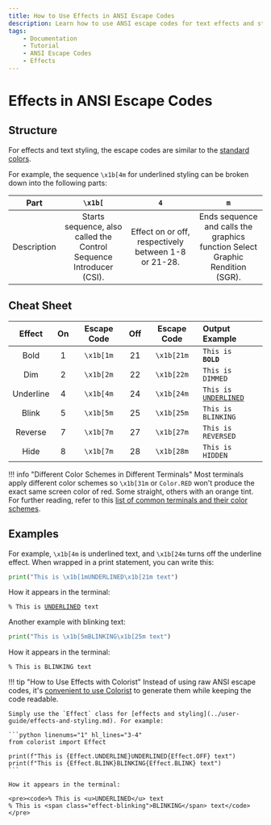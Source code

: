 ```yaml
---
title: How to Use Effects in ANSI Escape Codes
description: Learn how to use ANSI escape codes for text effects and styling like bold, underline, blink, dim, etc. in terminal output with Python. Includes code examples.
tags:
    - Documentation
    - Tutorial
    - ANSI Escape Codes
    - Effects
---
```


# Effects in ANSI Escape Codes
## Structure
For effects and text styling, the escape codes are similar to the [standard colors](standard-16-colors.md).

For example, the sequence `\x1b[4m` for underlined styling can be broken down into the following parts:

| Part        | `\x1b[` | `4` | `m` |
| ----------- | :-----: | :-: | :-: |
| Description | Starts sequence, also called the Control Sequence Introducer (CSI). | Effect on or off, respectively between 1-8 or 21-28. | Ends sequence and calls the graphics function Select Graphic Rendition (SGR). |

## Cheat Sheet

| Effect    | On  | Escape Code | Off | Escape Code | Output Example                                                     |
| :-------: | :-: | :---------: | :-: | :---------: | :----------------------------------------------------------------- |
| Bold      | 1   | `\x1b[1m`   | 21  | `\x1b[21m`  | <code>This is <strong>BOLD</strong></code>                         |
| Dim       | 2   | `\x1b[2m`   | 22  | `\x1b[22m`  | <code>This is <span class="effect-dimmed">DIMMED</span></code>     |
| Underline | 4   | `\x1b[4m`   | 24  | `\x1b[24m`  | <code>This is <u>UNDERLINED</u></code>                             |
| Blink     | 5   | `\x1b[5m`   | 25  | `\x1b[25m`  | <code>This is <span class="effect-blinking">BLINKING</span></code> |
| Reverse   | 7   | `\x1b[7m`   | 27  | `\x1b[27m`  | <code>This is <span class="bg-bright-white">REVERSED</span></code> |
| Hide      | 8   | `\x1b[7m`   | 28  | `\x1b[28m`  | <code>This is <span class="effect-hidden">HIDDEN</span></code>     |

!!! info "Different Color Schemes in Different Terminals"
    Most terminals apply different color schemes so `\x1b[31m` or `Color.RED` won't produce the exact same screen color of red. Some straight, others with an orange tint. For further reading, refer to this [list of common terminals and their color schemes](https://en.wikipedia.org/wiki/ANSI_escape_code#3-bit_and_4-bit).

## Examples
For example, `\x1b[4m` is underlined text, and `\x1b[24m` turns off the underline effect. When wrapped in a print statement, you can write this:

```python
print("This is \x1b[1mUNDERLINED\x1b[21m text")
```

How it appears in the terminal:

<pre><code>% This is <u>UNDERLINED</u> text</code></pre>

Another example with blinking text:

```python
print("This is \x1b[5mBLINKING\x1b[25m text")
```

How it appears in the terminal:

<pre><code>% This is <span class="effect-blinking">BLINKING</span> text</code></pre>

!!! tip "How to Use Effects with Colorist"
    Instead of using raw ANSI escape codes, it's [convenient to use Colorist](../user-guide/index.md) to generate them while keeping the code readable.

    Simply use the `Effect` class for [effects and styling](../user-guide/effects-and-styling.md). For example:

    ```python linenums="1" hl_lines="3-4"
    from colorist import Effect

    print(f"This is {Effect.UNDERLINE}UNDERLINED{Effect.OFF} text")
    print(f"This is {Effect.BLINK}BLINKING{Effect.BLINK} text")
    ```

    How it appears in the terminal:

    <pre><code>% This is <u>UNDERLINED</u> text
    % This is <span class="effect-blinking">BLINKING</span> text</code></pre>
